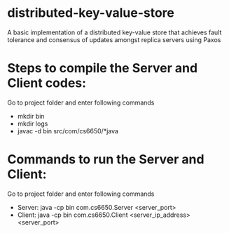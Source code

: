 # distributed-key-value-store
A basic implementation of a distributed key-value store that achieves fault tolerance and consensus of updates amongst replica servers using Paxos

# Steps to compile the Server and Client codes: 
Go to project folder and enter following commands
- mkdir bin
- mkdir logs
- javac -d bin src/com/cs6650/*java

# Commands to run the Server and Client: 
Go to project folder and enter following commands 
- Server: java -cp bin com.cs6650.Server <server_port>
- Client: java -cp bin com.cs6650.Client <server_ip_address> <server_port> 
